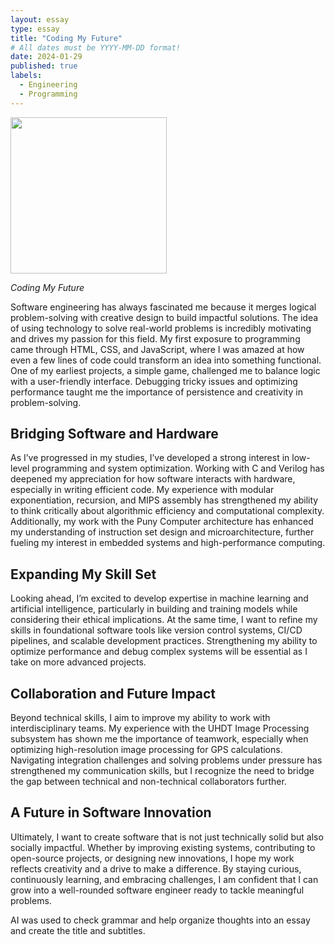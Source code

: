 ```yaml
---
layout: essay
type: essay
title: "Coding My Future"
# All dates must be YYYY-MM-DD format!
date: 2024-01-29
published: true
labels:
  - Engineering
  - Programming
---
```


<img width="250px" class="rounded float-start pe-4" src="../img/coding.jpg">

*Coding My Future*

Software engineering has always fascinated me because it merges logical problem-solving with creative design to build impactful solutions. The idea of using technology to solve real-world problems is incredibly motivating and drives my passion for this field. My first exposure to programming came through HTML, CSS, and JavaScript, where I was amazed at how even a few lines of code could transform an idea into something functional. One of my earliest projects, a simple game, challenged me to balance logic with a user-friendly interface. Debugging tricky issues and optimizing performance taught me the importance of persistence and creativity in problem-solving.

## Bridging Software and Hardware

As I’ve progressed in my studies, I’ve developed a strong interest in low-level programming and system optimization. Working with C and Verilog has deepened my appreciation for how software interacts with hardware, especially in writing efficient code. My experience with modular exponentiation, recursion, and MIPS assembly has strengthened my ability to think critically about algorithmic efficiency and computational complexity. Additionally, my work with the Puny Computer architecture has enhanced my understanding of instruction set design and microarchitecture, further fueling my interest in embedded systems and high-performance computing.

## Expanding My Skill Set

Looking ahead, I’m excited to develop expertise in machine learning and artificial intelligence, particularly in building and training models while considering their ethical implications. At the same time, I want to refine my skills in foundational software tools like version control systems, CI/CD pipelines, and scalable development practices. Strengthening my ability to optimize performance and debug complex systems will be essential as I take on more advanced projects.

## Collaboration and Future Impact

Beyond technical skills, I aim to improve my ability to work with interdisciplinary teams. My experience with the UHDT Image Processing subsystem has shown me the importance of teamwork, especially when optimizing high-resolution image processing for GPS calculations. Navigating integration challenges and solving problems under pressure has strengthened my communication skills, but I recognize the need to bridge the gap between technical and non-technical collaborators further.

## A Future in Software Innovation

Ultimately, I want to create software that is not just technically solid but also socially impactful. Whether by improving existing systems, contributing to open-source projects, or designing new innovations, I hope my work reflects creativity and a drive to make a difference. By staying curious, continuously learning, and embracing challenges, I am confident that I can grow into a well-rounded software engineer ready to tackle meaningful problems.

AI was used to check grammar and help organize thoughts into an essay and create the title and subtitles.
